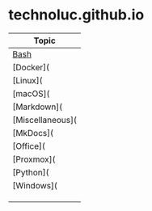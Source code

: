 # technoluc.github.io

| Topic                 |
|-----------------------|
| [Bash](bash/index.md) |
| [Docker](             |
| [Linux](              |
| [macOS](              |
| [Markdown](           |
| [Miscellaneous](      |
| [MkDocs](             |
| [Office](             |
| [Proxmox](            |
| [Python](             |
| [Windows](            |
|                       |
|                       |
|                       |
